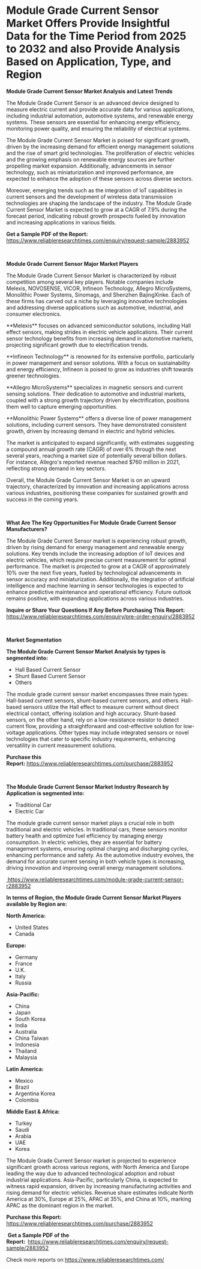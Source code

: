 <p><h1>Module Grade Current Sensor Market Offers Provide Insightful Data for the Time Period from 2025 to 2032 and also Provide Analysis Based on Application, Type, and Region</h1></p><p><strong>Module Grade Current Sensor Market Analysis and Latest Trends</strong></p>
<p><p>The Module Grade Current Sensor is an advanced device designed to measure electric current and provide accurate data for various applications, including industrial automation, automotive systems, and renewable energy systems. These sensors are essential for enhancing energy efficiency, monitoring power quality, and ensuring the reliability of electrical systems.</p><p>The Module Grade Current Sensor Market is poised for significant growth, driven by the increasing demand for efficient energy management solutions and the rise of smart grid technologies. The proliferation of electric vehicles and the growing emphasis on renewable energy sources are further propelling market expansion. Additionally, advancements in sensor technology, such as miniaturization and improved performance, are expected to enhance the adoption of these sensors across diverse sectors.</p><p>Moreover, emerging trends such as the integration of IoT capabilities in current sensors and the development of wireless data transmission technologies are shaping the landscape of the industry. The Module Grade Current Sensor Market is expected to grow at a CAGR of 7.9% during the forecast period, indicating robust growth prospects fueled by innovation and increasing applications in various fields.</p></p>
<p><strong>Get a Sample PDF of the Report:&nbsp;</strong> <a href="https://www.reliableresearchtimes.com/enquiry/request-sample/2883952?utm_campaign=2237&utm_medium=2&utm_source=Github&utm_content=ia&utm_term=13032025&utm_id=module-grade-current-sensor">https://www.reliableresearchtimes.com/enquiry/request-sample/2883952</a></p>
<p>&nbsp;</p>
<p><strong>Module Grade Current Sensor Major Market Players</strong></p>
<p><p>The Module Grade Current Sensor Market is characterized by robust competition among several key players. Notable companies include Melexis, NOVOSENSE, VICOR, Infineon Technology, Allegro MicroSystems, Monolithic Power Systems, Sinomags, and Shenzhen BajingXinke. Each of these firms has carved out a niche by leveraging innovative technologies and addressing diverse applications such as automotive, industrial, and consumer electronics.</p><p>**Melexis** focuses on advanced semiconductor solutions, including Hall effect sensors, making strides in electric vehicle applications. Their current sensor technology benefits from increasing demand in automotive markets, projecting significant growth due to electrification trends.</p><p>**Infineon Technology** is renowned for its extensive portfolio, particularly in power management and sensor solutions. With a focus on sustainability and energy efficiency, Infineon is poised to grow as industries shift towards greener technologies.</p><p>**Allegro MicroSystems** specializes in magnetic sensors and current sensing solutions. Their dedication to automotive and industrial markets, coupled with a strong growth trajectory driven by electrification, positions them well to capture emerging opportunities.</p><p>**Monolithic Power Systems** offers a diverse line of power management solutions, including current sensors. They have demonstrated consistent growth, driven by increasing demand in electric and hybrid vehicles.</p><p>The market is anticipated to expand significantly, with estimates suggesting a compound annual growth rate (CAGR) of over 6% through the next several years, reaching a market size of potentially several billion dollars. For instance, Allegro's reported revenue reached $760 million in 2021, reflecting strong demand in key sectors.</p><p>Overall, the Module Grade Current Sensor Market is on an upward trajectory, characterized by innovation and increasing applications across various industries, positioning these companies for sustained growth and success in the coming years.</p></p>
<p>&nbsp;</p>
<p><strong>What Are The Key Opportunities For Module Grade Current Sensor Manufacturers?</strong></p>
<p><p>The Module Grade Current Sensor market is experiencing robust growth, driven by rising demand for energy management and renewable energy solutions. Key trends include the increasing adoption of IoT devices and electric vehicles, which require precise current measurement for optimal performance. The market is projected to grow at a CAGR of approximately 10% over the next five years, fueled by technological advancements in sensor accuracy and miniaturization. Additionally, the integration of artificial intelligence and machine learning in sensor technologies is expected to enhance predictive maintenance and operational efficiency. Future outlook remains positive, with expanding applications across various industries.</p></p>
<p><strong>Inquire or Share Your Questions If Any Before Purchasing This Report:</strong> <a href="https://www.reliableresearchtimes.com/enquiry/pre-order-enquiry/2883952?utm_campaign=2237&utm_medium=2&utm_source=Github&utm_content=ia&utm_term=13032025&utm_id=module-grade-current-sensor">https://www.reliableresearchtimes.com/enquiry/pre-order-enquiry/2883952</a></p>
<p>&nbsp;</p>
<p><strong>Market Segmentation</strong></p>
<p><strong>The Module Grade Current Sensor Market Analysis by types is segmented into:</strong></p>
<p><ul><li>Hall Based Current Sensor</li><li>Shunt Based Current Sensor</li><li>Others</li></ul></p>
<p><p>The module grade current sensor market encompasses three main types: Hall-based current sensors, shunt-based current sensors, and others. Hall-based sensors utilize the Hall effect to measure current without direct electrical contact, offering isolation and high accuracy. Shunt-based sensors, on the other hand, rely on a low-resistance resistor to detect current flow, providing a straightforward and cost-effective solution for low-voltage applications. Other types may include integrated sensors or novel technologies that cater to specific industry requirements, enhancing versatility in current measurement solutions.</p></p>
<p><strong>Purchase this Report:&nbsp;</strong><a href="https://www.reliableresearchtimes.com/purchase/2883952?utm_campaign=2237&utm_medium=2&utm_source=Github&utm_content=ia&utm_term=13032025&utm_id=module-grade-current-sensor">https://www.reliableresearchtimes.com/purchase/2883952</a></p>
<p>&nbsp;</p>
<p><strong>The Module Grade Current Sensor Market Industry Research by Application is segmented into:</strong></p>
<p><ul><li>Traditional Car</li><li>Electric Car</li></ul></p>
<p><p>The module grade current sensor market plays a crucial role in both traditional and electric vehicles. In traditional cars, these sensors monitor battery health and optimize fuel efficiency by managing energy consumption. In electric vehicles, they are essential for battery management systems, ensuring optimal charging and discharging cycles, enhancing performance and safety. As the automotive industry evolves, the demand for accurate current sensing in both vehicle types is increasing, driving innovation and improving overall energy management solutions.</p></p>
<p><a href="https://www.reliableresearchtimes.com/module-grade-current-sensor-r2883952?utm_campaign=2237&utm_medium=2&utm_source=Github&utm_content=ia&utm_term=13032025&utm_id=module-grade-current-sensor">&nbsp;https://www.reliableresearchtimes.com/module-grade-current-sensor-r2883952</a></p>
<p><strong>In terms of Region, the Module Grade Current Sensor Market Players available by Region are:</strong></p>
<p>
    <p> <strong> North America: </strong>
        <ul>
            <li>United States</li>
            <li>Canada</li>
        </ul>
        </p> 
    <p> <strong> Europe: </strong>
        <ul>
            <li>Germany</li>
            <li>France</li>
            <li>U.K.</li>
            <li>Italy</li>
            <li>Russia</li>
        </ul>
        </p> 
    <p> <strong> Asia-Pacific: </strong>
        <ul>
            <li>China</li>
            <li>Japan</li>
            <li>South Korea</li>
            <li>India</li>
            <li>Australia</li>
            <li>China Taiwan</li>
            <li>Indonesia</li>
            <li>Thailand</li>
            <li>Malaysia</li>
        </ul>
        </p> 
    <p> <strong> Latin America: </strong>
        <ul>
            <li>Mexico</li>
            <li>Brazil</li>
            <li>Argentina Korea</li>
            <li>Colombia</li>
        </ul>
        </p> 
    <p> <strong> Middle East & Africa: </strong>
        <ul>
            <li>Turkey</li>
            <li>Saudi</li>
            <li>Arabia</li>
            <li>UAE</li>
            <li>Korea</li>
        </ul>
    </p>
    </p>
<p><p>The Module Grade Current Sensor market is projected to experience significant growth across various regions, with North America and Europe leading the way due to advanced technological adoption and robust industrial applications. Asia-Pacific, particularly China, is expected to witness rapid expansion, driven by increasing manufacturing activities and rising demand for electric vehicles. Revenue share estimates indicate North America at 30%, Europe at 25%, APAC at 35%, and China at 10%, marking APAC as the dominant region in the market.</p></p>
<p><strong>Purchase this Report: </strong><a href="https://www.reliableresearchtimes.com/purchase/2883952?utm_campaign=2237&utm_medium=2&utm_source=Github&utm_content=ia&utm_term=13032025&utm_id=module-grade-current-sensor">https://www.reliableresearchtimes.com/purchase/2883952</a></p>
<p>&nbsp;<strong>Get a Sample PDF of the Report:&nbsp;&nbsp;</strong><a href="https://www.reliableresearchtimes.com/enquiry/request-sample/2883952?utm_campaign=2237&utm_medium=2&utm_source=Github&utm_content=ia&utm_term=13032025&utm_id=module-grade-current-sensor">https://www.reliableresearchtimes.com/enquiry/request-sample/2883952</a></p>
<p><strong></strong></p>
<p>Check more reports on <a href="https://www.reliableresearchtimes.com/?utm_campaign=2237&utm_medium=2&utm_source=Github&utm_content=ia&utm_term=13032025&utm_id=module-grade-current-sensor">https://www.reliableresearchtimes.com/</a></p>